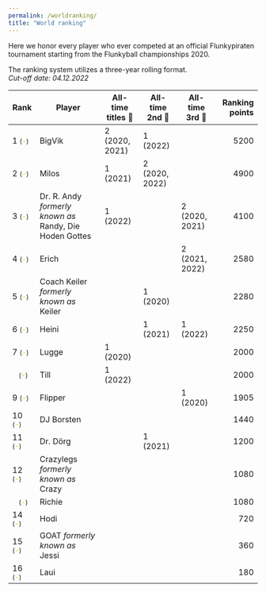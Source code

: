 ```yaml
---
permalink: /worldranking/
title: "World ranking"
---
```


Here we honor every player who ever competed at an official Flunkypiraten tournament starting from the Flunkyball championships 2020.

The ranking system utilizes a three-year rolling format.  
_Cut-off date: 04.12.2022_



<!-- table tag start -->

| Rank | Player | All-time titles 🥇 | All-time 2nd 🥈 | All-time 3rd 🥉 | Ranking points |
|------|------|------|------|------|------:|
| 1 <span style="font-size: small">(<span style="color: #EFB700">-</span>)</span> | BigVik | 2 (2020, 2021) | 1 (2022) |   | 5200 |
| 2 <span style="font-size: small">(<span style="color: #EFB700">-</span>)</span> | Milos | 1 (2021) | 2 (2020, 2022) |   | 4900 |
| 3 <span style="font-size: small">(<span style="color: #EFB700">-</span>)</span> | Dr. R. Andy *formerly known as* Randy, Die Hoden Gottes | 1 (2022) |   | 2 (2020, 2021) | 4100 |
| 4 <span style="font-size: small">(<span style="color: #EFB700">-</span>)</span> | Erich |   |   | 2 (2021, 2022) | 2580 |
| 5 <span style="font-size: small">(<span style="color: #EFB700">-</span>)</span> | Coach Keiler *formerly known as* Keiler |   | 1 (2020) |   | 2280 |
| 6 <span style="font-size: small">(<span style="color: #EFB700">-</span>)</span> | Heini |   | 1 (2021) | 1 (2022) | 2250 |
| 7 <span style="font-size: small">(<span style="color: #EFB700">-</span>)</span> | Lugge | 1 (2020) |   |   | 2000 |
| &nbsp;&nbsp;&nbsp;<span style="font-size: small">(<span style="color: #EFB700">-</span>)</span> | Till | 1 (2022) |   |   | 2000 |
| 9 <span style="font-size: small">(<span style="color: #EFB700">-</span>)</span> | Flipper |   |   | 1 (2020) | 1905 |
| 10 <span style="font-size: small">(<span style="color: #EFB700">-</span>)</span> | DJ Borsten |   |   |   | 1440 |
| 11 <span style="font-size: small">(<span style="color: #EFB700">-</span>)</span> | Dr. Dörg |   | 1 (2021) |   | 1200 |
| 12 <span style="font-size: small">(<span style="color: #EFB700">-</span>)</span> | Crazylegs *formerly known as* Crazy |   |   |   | 1080 |
| &nbsp;&nbsp;&nbsp;<span style="font-size: small">(<span style="color: #EFB700">-</span>)</span> | Richie |   |   |   | 1080 |
| 14 <span style="font-size: small">(<span style="color: #EFB700">-</span>)</span> | Hodi |   |   |   | 720 |
| 15 <span style="font-size: small">(<span style="color: #EFB700">-</span>)</span> | GOAT *formerly known as* Jessi |   |   |   | 360 |
| 16 <span style="font-size: small">(<span style="color: #EFB700">-</span>)</span> | Laui |   |   |   | 180 |


<!-- table tag end -->

<!-- symbols: up: ▲ down: ▼ same: - new: &#x1F195; -->
<!-- colors: green: #008450 red: #B81D13 orange: #EFB700; -->
